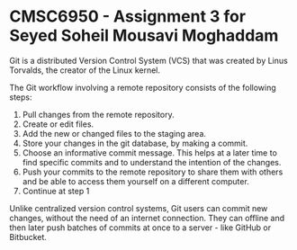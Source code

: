 # CMSC6950 - Assignment 3 for Seyed Soheil Mousavi Moghaddam

Git is a distributed Version Control System (VCS) that was created by
Linus Torvalds, the creator of the Linux kernel. 

The Git workflow involving a remote repository consists of the following steps:

1. Pull changes from the remote repository.
2. Create or edit files.
3. Add the new or changed files to the staging area.
4. Store your changes in the git database, by making a commit.
5. Choose an informative commit message. This helps at a later time to find
   specific commits and to understand the intention of the changes.
6. Push your commits to the remote repository to share them with others
   and be able to access them yourself on a different computer.
7. Continue at step 1

Unlike centralized version control systems, Git users can commit new changes,
without the need of an internet connection. They can offline and then later
push batches of commits at once to a server - like GitHub or Bitbucket.

